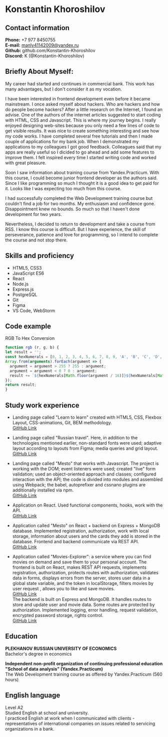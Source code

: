 # Konstantin Khoroshilov

## Contact information
**Phone:** +7 977 8450755  
**E-mail:** manly41142009@yandex.ru  
**Github:** github.com/Konstantin-Khoroshilov  
**Discord:** K (@Konstantin-Khoroshilov) 

## Briefly About Myself:
My career had started and continues in commercial bank. This work has many advantages, but I don't consider it as my vocation.

I have been interested in frontend development even before it became mainstream. I once asked myself about hackers. Who are hackers and how do people become hackers? After a little research on the Internet, I found an advise. One of the authors of the internet articles suggested to start coding with HTML, CSS and Javascript. This is where my journey begins. I really enjoyed designing web-sites because you only need a few lines of code to get visible results. It was nice to create something interesting and see how my code works. I have completed several free tutorials and then I made couple of applications for my bank job. When I demonstrated my applications to my colleagues I got good feedback. Colleagues said that my apps are really useful so I dicided to go ahead and add some features to improve them. I felt inspired every time I started writing code and worked with great pleasure.

Soon I saw information about training course from Yandex.Practicum. With this course, I could become junior frontend developer as the authors said. Since I like programming so much I thought  it is a good idea to get paid for it. Looks like I was expecting too much from  this course.

I had successfully completed the Web Development training course but couldn't find a job for two months. My enthusiasm and confidence gone. Disappointment knew no bounds. So much so that I haven't done development for two years.

Nevertheless, I decided to return to development and take a course from RSS. I know this course is difficult. But I have experience, the skill of perseverance, patience and love for programming, so I intend to complete the course and not stop there.

## Skills and proficiency
* HTML5, CSS3
* JavaScript ES6
* React
* Node.js
* Express.js
* PostgreSQL
* Git
* Figma
* VS Code, WebStorm

## Code example
RGB To Hex Conversion

```javascript
function rgb (r, g, b) {
let result = '';
const hexNumerals = [0, 1, 2, 3, 4, 5, 6, 7, 8, 9, 'A', 'B', 'C', 'D', 'E', 'F'];
Array.from(arguments).forEach(argument => {
  argument = argument > 255 ? 255 : argument;
  argument = argument < 0 ? 0 : argument;
  result += `${hexNumerals[Math.floor(argument / 16)]}${hexNumerals[Math.floor(argument % 16)]}`;
});
return result;
}
```

## Study work experience
- Landing page called "Learn to learn" created with HTML5, CSS, Flexbox Layout, CSS-animations, Git, BEM methodology.  
[GitHub Link](https://github.com/Konstantin-Khoroshilov/how-to-learn)

- Landing page called "Russian travel". Here, in addition to the technologies mentioned earlier, non-standard fonts were used; adaptive layout according to layouts from Figma; media queries and grid layout.  
[GitHub Link](https://github.com/Konstantin-Khoroshilov/russian-travel)

- Landing page called "Mesto" that works with Javascript. The project is working with the DOM; event listeners were used; created "live" form validation; used an object-oriented approach and classes; configured interaction with the API;
the code is divided into modules and assembled using Webpack; the babel, autoprefixer and cssnano plugins are additionally installed via npm.  
[GitHub Link](https://github.com/Konstantin-Khoroshilov/mesto)

- Application on React. Used functional components, hooks, work with the API.  
[GitHub Link](https://github.com/Konstantin-Khoroshilov/mesto-react)

- Application called "Mesto" on React + backend on Express + MongoDB database. Implemented registration, authorization, work with local storage, information about users and the cards they add is stored in the database. Frontend and backend communicate via REST API.    
[GitHub Link](https://github.com/Konstantin-Khoroshilov/react-mesto-api-full)

- Application called "Movies-Explorer": a service where you can find movies on demand and save them to your personal account. The frontend is built on React, makes REST API requests, implements registration, authorization, protects routes with authorization, validates data in forms, displays errors from the server, stores user data in a global state variable, and the token in localStorage, filters movies by user request , allows you to like and save movies.  
[GitHub Link](https://github.com/Konstantin-Khoroshilov/movies-explorer-frontend)  
The backend is built on Express and MongoDB. It handles routes to store and update user and movie data. Some routes are protected by authorization. Implemented logging, error handling, request validation, encrypted password storage, rights control.   
[GitHub Link](https://github.com/Konstantin-Khoroshilov/movies-explorer-api)

## Education
**PLEKHANOV RUSSIAN UNIVERSITY OF ECONOMICS**  
Bachelor's degree in economics

**Independent non-profit organization of continuing professional education "School of data analysis" (Yandex.Practicum)**  
The Web Development training course as offered by Yandex.Practicum (560 hours)

## English language
Level A2   
Studied English at school and university.    
I practiced English at work when I communicated with clients - representatives of international companies on issues related to servicing organizations in a bank.
